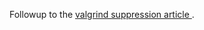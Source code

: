 Followup to the [valgrind suppression article ](https://wiki.wxwidgets.org/Valgrind_Suppression_File_Howto).
